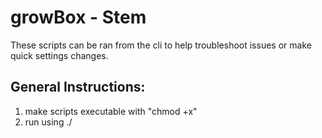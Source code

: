 # growBox - Stem
These scripts can be ran from the cli to help troubleshoot issues or make quick settings changes.

## General Instructions:
1. make scripts executable with "chmod +x" 
2. run using ./<script name>


## CLI Scripts:
#### readgpio.gbstem.js: 
**Reads Gpio pin's current state**
* --gpio - Please enter a valid --gpio <GPIO.BMC> number 

Example: 
```
./readgpio.gbstem.js --gpio 5
```

#### relaycontrol.gbstem.js: 
**Change Gpio pin's current state. Mainly for relays.** 
* --gpio - Please enter a valid --gpio <GPIO.BMC> number 
* --task - Please enter a valid --task on|off 

Example: 
```
./readgpio.gbstem.js --gpio 5 --task on
```

#### sysstatmessages.gbstem.js: 
**Write system status information to the main console window. /dev/tty1**

Example:
```
./sysstatmessages.gbstem.js --gpio 18 --cli 1 --file ./reading.json
```
Output:
```
growBox - Stem (Environmental Control System) 

Current Time: Tue, May 14, 2019, 3:06:44 AM EDT 
Hostname: raspberrypi 
Uptime: 23 Mins
Total Momory: 972 MBs

Disk Usage: 
 -Path: / 
 --Free: 57.23 GBs
 --Total: 59.75 GBs
 --Used: 4%

Network Interface Information:
 -Name: eth0: 
 --MAC: b8:27:eb:a3:18:51 
 --Address 0: 10.201.1.11/24 
 --Address 1: 2001:5b8:3:0:1a8a:d598:1e01:6025/64 
 --Address 2: fe80::afb7:ca2f:f41a:2256/64 
undefined


Task Info:
 -growBox - Root (Task Master):
 --Name: root-1fPUas 
 --IP Address: 19.168.1.1 
 --Last Communication: Thu, May 2, 2019, 2:02:51 AM EDT 

Current Tasks:
 -Water: Reservoir Valve Open
 -Light: On
 -Air: On - Cooling to 72 F

Scheduled Tasks:
 -Water: Irrigation - On - Tue, May 14, 2019, 3:06:44 AM EDT 
 -Light: Off - Tue, May 14, 2019, 3:06:44 AM EDT 
```

#### waterflowmonitor.gbstem.js:
**CLI script to monitor water flow.**

**Writes JSON content to file and/or console.**

##### (Wish I didnt have to do this but my current skills/knowledge is limited)
* --gpio \<GPIO BMC Pin number\> - required
* --cli 1 - optional and only takes effect if value is 1 - outputs JSON obj to console
* --file \<path to file\> - optionla must be a valid and writable path to output JSON obj

Example:
```
./waterflowmonitor.gbstem.js --gpio 18 --cli 1 --file ./reading.json
```
 Output:
```
        { constant: 0.1,
	startTime: '1557815480',
	now: '1557815481',
	rateCount: 64,
	totalCount: 64,
	flowRate: '0.11',
	time: 0 }
```
